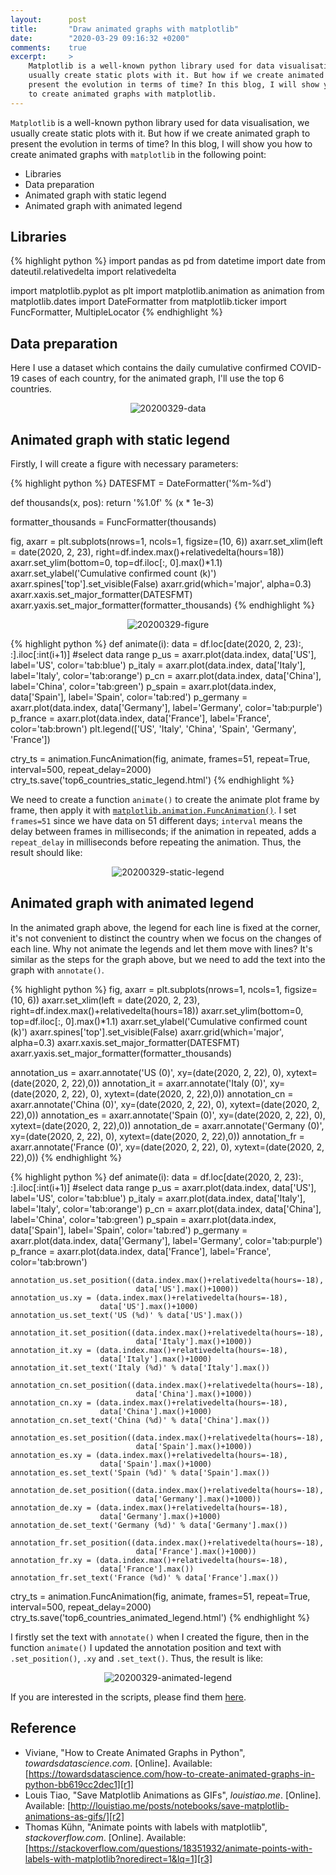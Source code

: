 ```yaml
---
layout:      post
title:       "Draw animated graphs with matplotlib"
date:        "2020-03-29 09:16:32 +0200"
comments:    true
excerpt:     >
    Matplotlib is a well-known python library used for data visualisation, we
    usually create static plots with it. But how if we create animated graph to
    present the evolution in terms of time? In this blog, I will show you how
    to create animated graphs with matplotlib.
---
```


`Matplotlib` is a well-known python library used for data visualisation, we
usually create static plots with it. But how if we create animated graph to
present the evolution in terms of time? In this blog, I will show you how to
create animated graphs with `matplotlib` in the following point:
- Libraries
- Data preparation
- Animated graph with static legend
- Animated graph with animated legend

## Libraries

{% highlight python %}
import pandas as pd
from datetime import date
from dateutil.relativedelta import relativedelta

import matplotlib.pyplot as plt
import matplotlib.animation as animation
from matplotlib.dates import DateFormatter
from matplotlib.ticker import FuncFormatter, MultipleLocator
{% endhighlight %}

## Data preparation
Here I use a dataset which contains the daily cumulative confirmed COVID-19
cases of each country, for the animated graph, I'll use the top 6 countries.

<p align="center">
  <img alt="20200329-data"
  src="{{ site.baseurl }}/images/20200329-data.png"/>
</p>

## Animated graph with static legend
Firstly, I will create a figure with necessary parameters:

{% highlight python %}
DATESFMT = DateFormatter('%m-%d')

def thousands(x, pos):
    return '%1.0f' % (x * 1e-3)

formatter_thousands = FuncFormatter(thousands)

fig, axarr = plt.subplots(nrows=1, ncols=1, figsize=(10, 6))
axarr.set_xlim(left = date(2020, 2, 23), right=df.index.max()+relativedelta(hours=18))
axarr.set_ylim(bottom=0, top=df.iloc[:, 0].max()*1.1)
axarr.set_ylabel('Cumulative confirmed count (k)')
axarr.spines['top'].set_visible(False)
axarr.grid(which='major', alpha=0.3)
axarr.xaxis.set_major_formatter(DATESFMT)
axarr.yaxis.set_major_formatter(formatter_thousands)
{% endhighlight %}

<p align="center">
  <img alt="20200329-figure"
  src="{{ site.baseurl }}/images/20200329-figure.png"/>
</p>

{% highlight python %}
def animate(i):
    data = df.loc[date(2020, 2, 23):, :].iloc[:int(i+1)] #select data range
    p_us = axarr.plot(data.index, data['US'],
                      label='US', color='tab:blue')
    p_italy = axarr.plot(data.index, data['Italy'],
                         label='Italy', color='tab:orange')
    p_cn = axarr.plot(data.index, data['China'],
                      label='China', color='tab:green')
    p_spain = axarr.plot(data.index, data['Spain'],
                         label='Spain', color='tab:red')
    p_germany = axarr.plot(data.index, data['Germany'],
                           label='Germany', color='tab:purple')
    p_france = axarr.plot(data.index, data['France'],
                          label='France', color='tab:brown')
    plt.legend(['US', 'Italy', 'China', 'Spain', 'Germany', 'France'])

ctry_ts = animation.FuncAnimation(fig, animate, frames=51, repeat=True,
                                  interval=500, repeat_delay=2000)
ctry_ts.save('top6_countries_static_legend.html')
{% endhighlight %}

We need to create a function `animate()` to create the animate plot frame by
frame, then apply it with [`matplotlib.animation.FuncAnimation()`][funcAni].
I set `frames=51` since we have data on 51 different days; `interval` means the
delay between frames in milliseconds; if the animation in repeated, adds a
`repeat_delay` in milliseconds before repeating the animation. Thus, the result
should like:

<p align="center">
  <img src="{{ site.baseurl }}/images/20200329-static-legend.gif"
       style="max-width: 720px"
       alt="20200329-static-legend">
</p>

## Animated graph with animated legend
In the animated graph above, the legend for each line is fixed at the corner,
it's not convenient to distinct the country when we focus on the changes of each
line. Why not animate the legends and let them move with lines? It's similar as
the steps for the graph above, but we need to add the text into the graph with
`annotate()`.

{% highlight python %}
fig, axarr = plt.subplots(nrows=1, ncols=1, figsize=(10, 6))
axarr.set_xlim(left = date(2020, 2, 23), right=df.index.max()+relativedelta(hours=18))
axarr.set_ylim(bottom=0, top=df.iloc[:, 0].max()*1.1)
axarr.set_ylabel('Cumulative confirmed count (k)')
axarr.spines['top'].set_visible(False)
axarr.grid(which='major', alpha=0.3)
axarr.xaxis.set_major_formatter(DATESFMT)
axarr.yaxis.set_major_formatter(formatter_thousands)

annotation_us = axarr.annotate('US (0)', xy=(date(2020, 2, 22), 0),
                               xytext=(date(2020, 2, 22),0))
annotation_it = axarr.annotate('Italy (0)', xy=(date(2020, 2, 22), 0),
                               xytext=(date(2020, 2, 22),0))
annotation_cn = axarr.annotate('China (0)', xy=(date(2020, 2, 22), 0),
                               xytext=(date(2020, 2, 22),0))
annotation_es = axarr.annotate('Spain (0)', xy=(date(2020, 2, 22), 0),
                               xytext=(date(2020, 2, 22),0))
annotation_de = axarr.annotate('Germany (0)', xy=(date(2020, 2, 22), 0),
                               xytext=(date(2020, 2, 22),0))
annotation_fr = axarr.annotate('France (0)', xy=(date(2020, 2, 22), 0),
                               xytext=(date(2020, 2, 22),0))
{% endhighlight %}

{% highlight python %}
def animate(i):
    data = df.loc[date(2020, 2, 23):, :].iloc[:int(i+1)] #select data range
    p_us = axarr.plot(data.index, data['US'],
                      label='US', color='tab:blue')
    p_italy = axarr.plot(data.index, data['Italy'],
                         label='Italy', color='tab:orange')
    p_cn = axarr.plot(data.index, data['China'],
                      label='China', color='tab:green')
    p_spain = axarr.plot(data.index, data['Spain'],
                         label='Spain', color='tab:red')
    p_germany = axarr.plot(data.index, data['Germany'],
                           label='Germany', color='tab:purple')
    p_france = axarr.plot(data.index, data['France'],
                          label='France', color='tab:brown')
        
    annotation_us.set_position((data.index.max()+relativedelta(hours=-18),
                                data['US'].max()+1000))
    annotation_us.xy = (data.index.max()+relativedelta(hours=-18),
                        data['US'].max()+1000)
    annotation_us.set_text('US (%d)' % data['US'].max())

    annotation_it.set_position((data.index.max()+relativedelta(hours=-18),
                                data['Italy'].max()+1000))
    annotation_it.xy = (data.index.max()+relativedelta(hours=-18),
                        data['Italy'].max()+1000)
    annotation_it.set_text('Italy (%d)' % data['Italy'].max())

    annotation_cn.set_position((data.index.max()+relativedelta(hours=-18),
                                data['China'].max()+1000))
    annotation_cn.xy = (data.index.max()+relativedelta(hours=-18),
                        data['China'].max()+1000)
    annotation_cn.set_text('China (%d)' % data['China'].max())

    annotation_es.set_position((data.index.max()+relativedelta(hours=-18),
                                data['Spain'].max()+1000))
    annotation_es.xy = (data.index.max()+relativedelta(hours=-18),
                        data['Spain'].max()+1000)
    annotation_es.set_text('Spain (%d)' % data['Spain'].max())

    annotation_de.set_position((data.index.max()+relativedelta(hours=-18),
                                data['Germany'].max()+1000))
    annotation_de.xy = (data.index.max()+relativedelta(hours=-18),
                        data['Germany'].max()+1000)
    annotation_de.set_text('Germany (%d)' % data['Germany'].max())

    annotation_fr.set_position((data.index.max()+relativedelta(hours=-18),
                                data['France'].max()+1000))
    annotation_fr.xy = (data.index.max()+relativedelta(hours=-18),
                        data['France'].max())
    annotation_fr.set_text('France (%d)' % data['France'].max())

ctry_ts = animation.FuncAnimation(fig, animate, frames=51, repeat=True,
                                  interval=500, repeat_delay=2000)
ctry_ts.save('top6_countries_animated_legend.html')
{% endhighlight %}

I firstly set the text with `annotate()` when I created the figure, then in the
function `animate()` I updated the annotation position and text with
`.set_position()`, `.xy` and `.set_text()`. Thus, the result is like:

<p align="center">
  <img src="{{ site.baseurl }}/images/20200329-animated-legend.gif"
       style="max-width: 720px"
       alt="20200329-animated-legend">
</p>

If you are interested in the scripts, please find them [here][notebook].

## Reference
- Viviane, "How to Create Animated Graphs in Python", _towardsdatascience.com_. [Online]. Available: [https://towardsdatascience.com/how-to-create-animated-graphs-in-python-bb619cc2dec1][r1]
- Louis Tiao, "Save Matplotlib Animations as GIFs", _louistiao.me_. [Online]. Available: [http://louistiao.me/posts/notebooks/save-matplotlib-animations-as-gifs/][r2]
- Thomas Kühn, "Animate points with labels with matplotlib", _stackoverflow.com_. [Online]. Available: [https://stackoverflow.com/questions/18351932/animate-points-with-labels-with-matplotlib?noredirect=1&lq=1][r3]

[r1]: https://towardsdatascience.com/how-to-create-animated-graphs-in-python-bb619cc2dec1
[r2]: http://louistiao.me/posts/notebooks/save-matplotlib-animations-as-gifs/
[r3]: https://stackoverflow.com/questions/18351932/animate-points-with-labels-with-matplotlib?noredirect=1&lq=1
[funcAni]: https://matplotlib.org/3.2.1/api/_as_gen/matplotlib.animation.FuncAnimation.html#matplotlib.animation.FuncAnimation
[notebook]: https://github.com/jingwen-z/python-playground/blob/master/python_for_data_analysis/plotting_and_visualization/animated_graphs.ipynb
